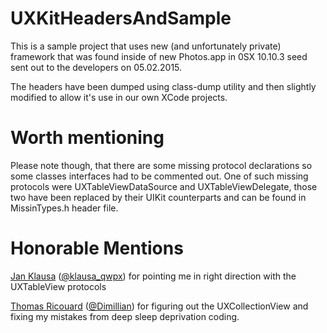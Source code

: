 # UXKitHeadersAndSample

This is a sample project that uses new (and unfortunately private) framework that was found inside of new Photos.app in 0SX 10.10.3 seed sent out to the developers on 05.02.2015.

The headers have been dumped using class-dump utility and then slightly modified to allow it's use in our own XCode projects. 

# Worth mentioning
Please note though, that there are some missing protocol declarations so some classes interfaces had to be commented out.
One of such missing protocols were UXTableViewDataSource and UXTableViewDelegate, those two have been replaced by their UIKit counterparts and can be found in MissinTypes.h header file.

# Honorable Mentions

[Jan Klausa](https://github.com/jklausa) ([@klausa_qwpx](https://twitter.com/klausa_qwpx)) for pointing me in right direction with the UXTableView protocols

[Thomas Ricouard](https://github.com/Dimillian) ([@Dimillian](https://twitter.com/Dimillian)) for figuring out the UXCollectionView and fixing my mistakes from deep sleep deprivation coding.
